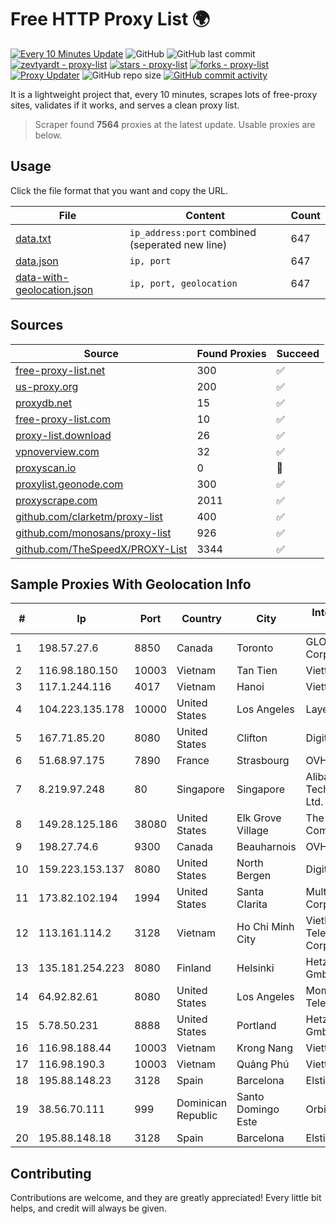 
# Free HTTP Proxy List 🌍

[![Every 10 Minutes Update](https://github.com/mertguvencli/http-proxy-list/actions/workflows/main.yml/badge.svg?branch=main)](https://github.com/mertguvencli/http-proxy-list/actions/workflows/main.yml)
![GitHub](https://img.shields.io/github/license/mertguvencli/http-proxy-list)
![GitHub last commit](https://img.shields.io/github/last-commit/mertguvencli/http-proxy-list)
[![zevtyardt - proxy-list](https://img.shields.io/static/v1?label=zevtyardt&message=proxy-list&color=blue&logo=github)](https://github.com/zevtyardt/proxy-list "Go to GitHub repo")
[![stars - proxy-list](https://img.shields.io/github/stars/zevtyardt/proxy-list?style=social)](https://github.com/zevtyardt/proxy-list)
[![forks - proxy-list](https://img.shields.io/github/forks/zevtyardt/proxy-list?style=social)](https://github.com/zevtyardt/proxy-list)
[![Proxy Updater](https://github.com/zevtyardt/proxy-list/workflows/Proxy%20Updater/badge.svg)](https://github.com/zevtyardt/proxy-list/actions?query=workflow:"Proxy+Updater")
![GitHub repo size](https://img.shields.io/github/repo-size/zevtyardt/proxy-list)
[![GitHub commit activity](https://img.shields.io/github/commit-activity/m/zevtyardt/proxy-list?logo=commits)](https://github.com/zevtyardt/proxy-list/commits/main)

It is a lightweight project that, every 10 minutes, scrapes lots of free-proxy sites, validates if it works, and serves a clean proxy list.

> Scraper found **7564** proxies at the latest update. Usable proxies are below.

## Usage

Click the file format that you want and copy the URL.

|File|Content|Count|
|----|-------|-----|
|[data.txt](https://raw.githubusercontent.com/mertguvencli/http-proxy-list/main/proxy-list/data.txt)|`ip_address:port` combined (seperated new line)|647|
|[data.json](https://raw.githubusercontent.com/mertguvencli/http-proxy-list/main/proxy-list/data.json)|`ip, port`|647|
|[data-with-geolocation.json](https://raw.githubusercontent.com/mertguvencli/http-proxy-list/main/proxy-list/data-with-geolocation.json)|`ip, port, geolocation`|647|

## Sources

|Source|Found Proxies|Succeed|
|------|-------------|-------|
|[free-proxy-list.net](https://free-proxy-list.net)|300|✅|
|[us-proxy.org](https://www.us-proxy.org)|200|✅|
|[proxydb.net](http://proxydb.net)|15|✅|
|[free-proxy-list.com](https://free-proxy-list.com/?page=&port=&type%5B%5D=http&type%5B%5D=https&up_time=0&search=Search)|10|✅|
|[proxy-list.download](https://www.proxy-list.download/HTTP)|26|✅|
|[vpnoverview.com](https://vpnoverview.com/privacy/anonymous-browsing/free-proxy-servers)|32|✅|
|[proxyscan.io](https://www.proxyscan.io)|0|🚫|
|[proxylist.geonode.com](https://proxylist.geonode.com/api/proxy-list?limit=300&page=1&sort_by=lastChecked&sort_type=desc&protocols=http,https)|300|✅|
|[proxyscrape.com](https://api.proxyscrape.com/v2/?request=displayproxies&protocol=http&timeout=10000&country=all&ssl=all&anonymity=all)|2011|✅|
|[github.com/clarketm/proxy-list](https://raw.githubusercontent.com/clarketm/proxy-list/master/proxy-list-raw.txt)|400|✅|
|[github.com/monosans/proxy-list](https://raw.githubusercontent.com/monosans/proxy-list/main/proxies/http.txt)|926|✅|
|[github.com/TheSpeedX/PROXY-List](https://raw.githubusercontent.com/TheSpeedX/PROXY-List/master/http.txt)|3344|✅|


## Sample Proxies With Geolocation Info

|#|Ip|Port|Country|City|Internet Service Provider|
|-|--|----|-------|----|-------------------------|
|1|198.57.27.6|8850|Canada|Toronto|GLOBALTELEHOST Corp.|
|2|116.98.180.150|10003|Vietnam|Tan Tien|Viettel Corporation|
|3|117.1.244.116|4017|Vietnam|Hanoi|Viettel Corporation|
|4|104.223.135.178|10000|United States|Los Angeles|LayerHost|
|5|167.71.85.20|8080|United States|Clifton|DigitalOcean, LLC|
|6|51.68.97.175|7890|France|Strasbourg|OVH SAS|
|7|8.219.97.248|80|Singapore|Singapore|Alibaba (US) Technology Co., Ltd.|
|8|149.28.125.186|38080|United States|Elk Grove Village|The Constant Company|
|9|198.27.74.6|9300|Canada|Beauharnois|OVH SAS|
|10|159.223.153.137|8080|United States|North Bergen|DigitalOcean, LLC|
|11|173.82.102.194|1994|United States|Santa Clarita|Multacom Corporation|
|12|113.161.114.2|3128|Vietnam|Ho Chi Minh City|VietNam Post and Telecom Corporation|
|13|135.181.254.223|8080|Finland|Helsinki|Hetzner Online GmbH|
|14|64.92.82.61|8080|United States|Los Angeles|Momentum Telecom, Inc.|
|15|5.78.50.231|8888|United States|Portland|Hetzner Online GmbH|
|16|116.98.188.44|10003|Vietnam|Krong Nang|Viettel Corporation|
|17|116.98.190.3|10003|Vietnam|Quảng Phú|Viettel Corporation|
|18|195.88.148.23|3128|Spain|Barcelona|Elstir S.L.|
|19|38.56.70.111|999|Dominican Republic|Santo Domingo Este|Orbitek SRL|
|20|195.88.148.18|3128|Spain|Barcelona|Elstir S.L.|



## Contributing

Contributions are welcome, and they are greatly appreciated! Every
little bit helps, and credit will always be given.

